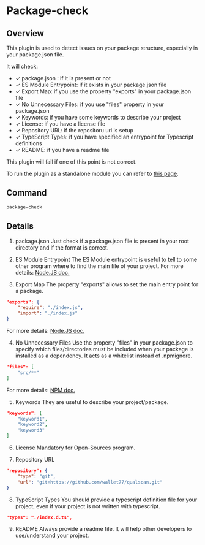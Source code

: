 # Package-check

## Overview

This plugin is used to detect issues on your package structure, especially in your package.json file.

It will check:
- ✓ package.json : if it is present or not
- ✓ ES Module Entrypoint: if it exists in your package.json file
- ✓ Export Map: if you use the property "exports" in your package.json file
- ✓ No Unnecessary Files: if you use "files" property in your package.json
- ✓ Keywords: if you have some keywords to describe your project
- ✓ License: if you have a license file
- ✓ Repository URL: if the repositoru url is setup
- ✓ TypeScript Types: if you have specified an entrypoint for Typescript definitions
- ✓ README: if you have a readme file

This plugin will fail if one of this point is not correct.

To run the plugin as a standalone module you can refer to [this page](https://www.npmjs.com/package/@skypack/package-check).

## Command

```bash
package-check
```

## Details

1. package.json
Just check if a package.json file is present in your root directory and if the format is correct.

2. ES Module Entrypoint
The ES Module entrypoint is useful to tell to some other program where to find the main file of your project.
For more details: [Node.JS doc.](https://nodejs.org/api/packages.html#packages_package_entry_points)


3. Export Map
The property "exports" allows to set the main entry point for a package.
```json
"exports": {
    "require": "./index.js",
    "import": "./index.js"
}
```
For more details: [Node.JS doc.](https://nodejs.org/api/packages.html#packages_main_entry_point_export)

4. No Unnecessary Files
Use the property "files" in your package.json to specify which files/directories must be included when your package is installed as a dependency.
It acts as a whitelist instead of .npmignore.
```json
"files": [
    "src/**"
]
```
For more details: [NPM doc.](https://docs.npmjs.com/cli/v6/configuring-npm/package-json#files)

5. Keywords
They are useful to describe your project/package.
```json
"keywords": [
    "keyword1",
    "keyword2",
    "keyword3"
]
```

6. License
Mandatory for Open-Sources program.

7. Repository URL
```json
"repository": {
    "type": "git",
    "url": "git+https://github.com/wallet77/qualscan.git"
}
```

8. TypeScript Types
You should provide a typescript definition file for your project, even if your project is not written with typescript.
```json
"types": "./index.d.ts",
```

9. README
Always provide a readme file. It will help other developers to use/understand your project.